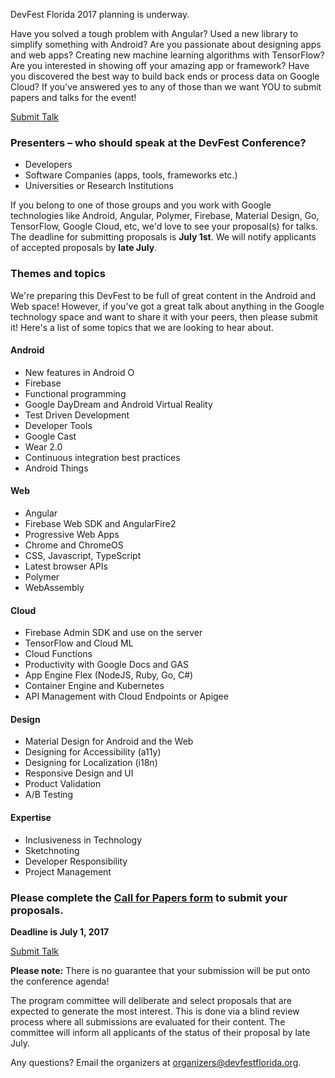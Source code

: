 DevFest Florida 2017 planning is underway.

Have you solved a tough problem with Angular? Used a new library to simplify something with Android? Are you passionate about designing apps
and web apps? Creating new machine learning algorithms with TensorFlow? Are you interested in showing off your amazing app or framework?
Have you discovered the best way to build back ends or process data on Google Cloud?
If you've answered yes to any of those than we want YOU to submit papers and talks for the event!  

<a href="https://docs.google.com/forms/d/e/1FAIpQLSfcchhhaKETrOEVY-h5EngpTby7QMJl_G2LEl8XjYP5nXIS4g/viewform" target="_blank">
  <paper-button class="colorful" raised style="font-weight: 400; margin: 16px 0">Submit Talk</paper-button>
</a>

### Presenters – who should speak at the DevFest Conference?

* Developers
* Software Companies (apps, tools, frameworks etc.)
* Universities or Research Institutions

If you belong to one of those groups and you work with Google technologies like Android, Angular, Polymer, Firebase, Material Design, Go,
TensorFlow, Google Cloud, etc, we'd love to see your proposal(s) for talks. The deadline for submitting proposals is **July 1st**.
We will notify applicants of accepted proposals by **late July**.
<br/>

### Themes and topics

We're preparing this DevFest to be full of great content in the Android and Web space!
However, if you've got a great talk about anything in the Google technology space and want to share it with your peers, then please submit it!
Here's a list of some topics that we are looking to hear about.

#### Android

* New features in Android O
* Firebase
* Functional programming
* Google DayDream and Android Virtual Reality
* Test Driven Development
* Developer Tools
* Google Cast
* Wear 2.0
* Continuous integration best practices
* Android Things

#### Web

* Angular
* Firebase Web SDK and AngularFire2
* Progressive Web Apps
* Chrome and ChromeOS
* CSS, Javascript, TypeScript
* Latest browser APIs
* Polymer
* WebAssembly

#### Cloud

* Firebase Admin SDK and use on the server
* TensorFlow and Cloud ML
* Cloud Functions
* Productivity with Google Docs and GAS
* App Engine Flex (NodeJS, Ruby, Go, C#)
* Container Engine and Kubernetes
* API Management with Cloud Endpoints or Apigee

#### Design

* Material Design for Android and the Web
* Designing for Accessibility (a11y)
* Designing for Localization (i18n)
* Responsive Design and UI
* Product Validation
* A/B Testing

#### Expertise

* Inclusiveness in Technology
* Sketchnoting
* Developer Responsibility
* Project Management

### Please complete the <a href="https://docs.google.com/forms/d/e/1FAIpQLSfcchhhaKETrOEVY-h5EngpTby7QMJl_G2LEl8XjYP5nXIS4g/viewform" target="_blank">Call for Papers form</a> to submit your proposals.

**Deadline is July 1, 2017**

<a href="https://docs.google.com/forms/d/e/1FAIpQLSfcchhhaKETrOEVY-h5EngpTby7QMJl_G2LEl8XjYP5nXIS4g/viewform" target="_blank">
  <paper-button class="colorful" raised style="font-weight: 400; margin: 16px 0">Submit Talk</paper-button>
</a>

**Please note:** There is no guarantee that your submission will be put onto the conference agenda!<br/>

The program committee will deliberate and select proposals that are expected to generate the most interest. This is done via a blind
review process where all submissions are evaluated for their content.
The committee will inform all applicants of the status of their proposal by late July.<br/>

Any questions? Email the organizers at [organizers@devfestflorida.org](mailto:organizers@devfestflorida.org).
